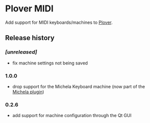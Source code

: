 # Plover MIDI

Add support for MIDI keyboards/machines to [Plover](http://www.openstenoproject.org/).


## Release history

### *[unreleased]*

* fix machine settings not being saved

### 1.0.0

* drop support for the Michela Keyboard machine (now part of the [Michela plugin](https://pypi.org/project/plover-michela/))

### 0.2.6

* add support for machine configuration through the Qt GUI
